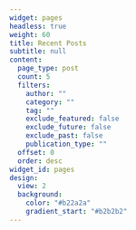 ```yaml
---
widget: pages
headless: true
weight: 60
title: Recent Posts
subtitle: null
content:
  page_type: post
  count: 5
  filters:
    author: ""
    category: ""
    tag: ""
    exclude_featured: false
    exclude_future: false
    exclude_past: false
    publication_type: ""
  offset: 0
  order: desc
widget_id: pages
design:
  view: 2
  background:
    color: "#b22a2a"
    gradient_start: "#b2b2b2"
---
```

